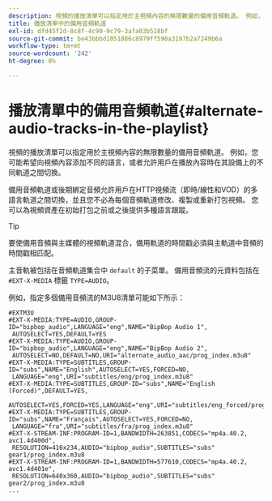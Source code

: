 ```yaml
---
description: 視頻的播放清單可以指定用於主視頻內容的無限數量的備用音頻軌道。 例如，您可能希望向視頻內容添加不同的語言，或者允許用戶在播放內容時在其設備上的不同軌道之間切換。
title: 播放清單中的備用音頻軌道
exl-id: dfd45f2d-8c8f-4c90-9c79-3afa03b518bf
source-git-commit: be43bbbd1051886c8979ff590a3197b2a7249b6a
workflow-type: tm+mt
source-wordcount: '242'
ht-degree: 0%

---
```


# 播放清單中的備用音頻軌道{#alternate-audio-tracks-in-the-playlist}

視頻的播放清單可以指定用於主視頻內容的無限數量的備用音頻軌道。 例如，您可能希望向視頻內容添加不同的語言，或者允許用戶在播放內容時在其設備上的不同軌道之間切換。

備用音頻軌道或後期綁定音頻允許用戶在HTTP視頻流（即時/線性和VOD）的多語言軌道之間切換，並且您不必為每個音頻軌道修改、複製或重新打包視頻。 您可以為視頻資產在初始打包之前或之後提供多種語言跟蹤。

>[!TIP]
>
>要使備用音頻與主媒體的視頻軌道混合，備用軌道的時間戳必須與主軌道中音頻的時間戳相匹配。

主音軌被包括在音頻軌道集合中 `default` 的子菜單。 備用音頻流的元資料包括在 `#EXT-X-MEDIA` 標籤 `TYPE=AUDIO`。

例如，指定多個備用音頻流的M3U8清單可能如下所示：

```
#EXTM3U
#EXT-X-MEDIA:TYPE=AUDIO,GROUP-ID="bipbop_audio",LANGUAGE="eng",NAME="BipBop Audio 1",
 AUTOSELECT=YES,DEFAULT=YES
#EXT-X-MEDIA:TYPE=AUDIO,GROUP-ID="bipbop_audio",LANGUAGE="eng",NAME="BipBop Audio 2",
 AUTOSELECT=NO,DEFAULT=NO,URI="alternate_audio_aac/prog_index.m3u8"
#EXT-X-MEDIA:TYPE=SUBTITLES,GROUP-ID="subs",NAME="English",AUTOSELECT=YES,FORCED=NO,
 LANGUAGE="eng",URI="subtitles/eng/prog_index.m3u8"
#EXT-X-MEDIA:TYPE=SUBTITLES,GROUP-ID="subs",NAME="English (Forced)",DEFAULT=YES,
 AUTOSELECT=YES,FORCED=YES,LANGUAGE="eng",URI="subtitles/eng_forced/prog_index.m3u8"
#EXT-X-MEDIA:TYPE=SUBTITLES,GROUP-ID="subs",NAME="Français",AUTOSELECT=YES,FORCED=NO,
 LANGUAGE="fra",URI="subtitles/fra/prog_index.m3u8"
#EXT-X-STREAM-INF:PROGRAM-ID=1,BANDWIDTH=263851,CODECS="mp4a.40.2, avc1.4d400d",
 RESOLUTION=416x234,AUDIO="bipbop_audio",SUBTITLES="subs" 
gear1/prog_index.m3u8
#EXT-X-STREAM-INF:PROGRAM-ID=1,BANDWIDTH=577610,CODECS="mp4a.40.2, avc1.4d401e",
 RESOLUTION=640x360,AUDIO="bipbop_audio",SUBTITLES="subs"
gear2/prog_index.m3u8
...
```
